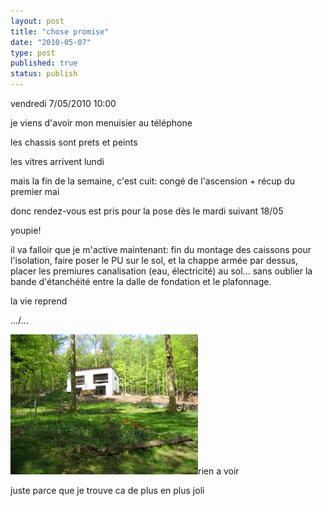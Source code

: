 ```yaml
---
layout: post
title: "chose promise"
date: "2010-05-07"
type: post
published: true
status: publish
---
```


vendredi 7/05/2010 10:00

je viens d'avoir mon menuisier au téléphone

les chassis sont prets et peints

les vitres arrivent lundi

mais la fin de la semaine, c'est cuit: congé de l'ascension + récup du premier mai

donc rendez-vous est pris pour la pose dès le mardi suivant 18/05

youpie!

il va falloir que je m'active maintenant: fin du montage des caissons pour l'isolation, faire poser le PU sur le sol, et la chappe armée par dessus, placer les premiures canalisation (eau, électricité) au sol... sans oublier la bande d'étanchéité entre la dalle de fondation et le plafonnage.

la vie reprend

.../...

[![](/images/2010/05/IMG_0052-300x224.jpg "IMG_0052")](/images/2010/05/IMG_0052.jpg)rien a voir

juste parce que je trouve ca de plus en plus joli
